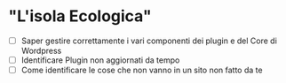 # "L'isola Ecologica"

- [ ]  Saper gestire correttamente i vari componenti dei plugin e del Core di Wordpress
- [ ]  Identificare Plugin non aggiornati da tempo
- [ ]  Come identificare le cose che non vanno in un sito non fatto da te